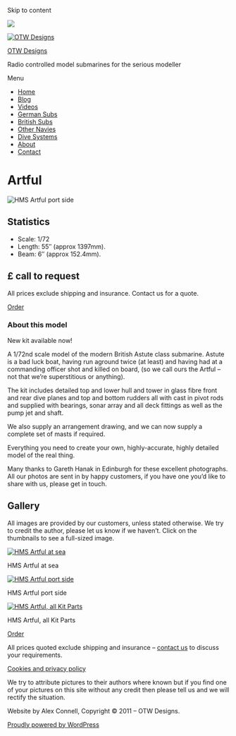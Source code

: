 Skip to content

![](/downloaded/images/cropped-home-back.jpg)

[![OTW Designs](/downloaded/images/cropped-fish-1.png)](/)

[OTW Designs](/)

Radio controlled model submarines for the serious modeller

Menu

  * [Home](/)
  * [Blog](/blog/)
  * [Videos](/videos/)
  * [German Subs](/#GermanSubs)
  * [British Subs](/#BritishSubs)
  * [Other Navies](/#OtherNavies)
  * [Dive Systems](/#DiveSystems)
  * [About](/about-2/)
  * [Contact](/contact-us/)

# Artful

![HMS Artful port side](/downloaded/images/Artful_Backyard-Beauty-2048x1536.jpg)

## Statistics

  * Scale: 1/72
  * Length: 55″ (approx 1397mm).
  * Beam: 6″ (approx 152.4mm).

## £ call to request

All prices exclude shipping and insurance. Contact us for a quote.

[  Order ](/contact-us)

### About this model

New kit available now!

A 1/72nd scale model of the modern British Astute class submarine. Astute is a
bad luck boat, having run aground twice (at least) and having had at a
commanding officer shot and killed on board, (so we call ours the Artful – not
that we’re superstitious or anything).

The kit includes detailed top and lower hull and tower in glass fibre front
and rear dive planes and top and bottom rudders all with cast in pivot rods
and supplied with bearings, sonar array and all deck fittings as well as the
pump jet and shaft.

We also supply an arrangement drawing, and we can now supply a complete set of
masts if required.

Everything you need to create your own, highly-accurate, highly detailed model
of the real thing.

Many thanks to Gareth Hanak in Edinburgh for these excellent photographs. All
our photos are sent in by happy customers, if you have one you’d like to share
with us, please get in touch.

## Gallery

All images are provided by our customers, unless stated otherwise. We try to
credit the author, please let us know if we haven’t. Click on the thumbnails
to see a full-sized image.

[![HMS Artful at sea](/downloaded/images/Artful_Beauty-shot-2048x1489.jpg)](/wp-content/uploads/2022/07/Artful_Beauty-shot-scaled.jpg)

HMS Artful at sea

[![HMS Artful port side](/downloaded/images/Artful_Backyard-Beauty-2048x1536.jpg)](/wp-content/uploads/2022/07/Artful_Backyard-Beauty-scaled.jpg)

HMS Artful port side

[![HMS Artful, all Kit Parts](/downloaded/images/Artful_All-Kit-Parts-backyard.jpg)](/wp-content/uploads/2022/07/Artful_All-Kit-Parts-backyard.jpg)

HMS Artful, all Kit Parts

[  Order ](/contact-us/)

All prices quoted exclude shipping and insurance – [contact us](/contact-us/) to discuss your requirements.

[Cookies and privacy policy](/cookies-privacy-policy/)

We try to attribute pictures to their authors where known but if you find one
of your pictures on this site without any credit then please tell us and we
will rectify the situation.

Website by Alex Connell, Copyright © 2011 – OTW Designs.

[ Proudly powered by WordPress ](https://en-gb.wordpress.org/)

